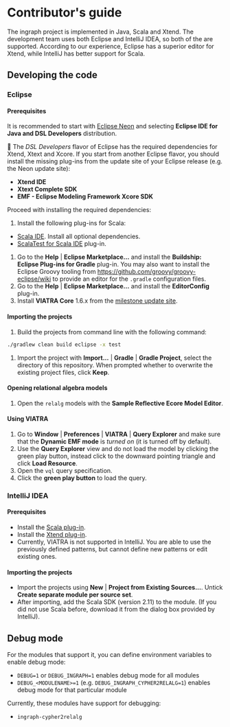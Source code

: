 # Contributor's guide

The ingraph project is implemented in Java, Scala and Xtend. The development team uses both Eclipse and IntelliJ IDEA, so both of the are supported. According to our experience, Eclipse has a superior editor for Xtend, while IntelliJ has better support for Scala.

## Developing the code

### Eclipse

#### Prerequisites

It is recommended to start with [Eclipse Neon](http://www.eclipse.org/downloads/packages/release/Neon) and selecting **Eclipse IDE for Java and DSL Developers** distribution.

:notebook_with_decorative_cover: The _DSL Developers_ flavor of Eclipse has the required dependencies for Xtend, Xtext and Xcore. If you start from another Eclipse flavor, you should install the missing plug-ins from the update site of your Eclipse release (e.g. the Neon update site):

* **Xtend IDE**
* **Xtext Complete SDK**
* **EMF - Eclipse Modeling Framework Xcore SDK**

Proceed with installing the required dependencies:

1. Install the following plug-ins for Scala:
  * [Scala IDE](http://scala-ide.org/). Install all optional dependencies.
  * [ScalaTest for Scala IDE](http://www.scalatest.org/user_guide/using_scalatest_with_eclipse) plug-in.
1. Go to the **Help** | **Eclipse Marketplace...** and install the **Buildship: Eclipse Plug-ins for Gradle** plug-in. You may also want to install the Eclipse Groovy tooling from <https://github.com/groovy/groovy-eclipse/wiki> to provide an editor for the `.gradle` configuration files.
1. Go to the **Help** | **Eclipse Marketplace...** and install the **EditorConfig** plug-in.
1. Install **VIATRA Core** 1.6.x from the [milestone update site](
http://download.eclipse.org/viatra/updates/milestone).

#### Importing the projects

1. Build the projects from command line with the following command:

  ```bash
  ./gradlew clean build eclipse -x test
  ```
1. Import the project with **Import...** | **Gradle** | **Gradle Project**, select the directory of this repository. When prompted whether to overwrite the existing project files, click **Keep**.

#### Opening relational algebra models

1. Open the `relalg` models with the **Sample Reflective Ecore Model Editor**.

#### Using VIATRA

1. Go to **Window** | **Preferences** | **VIATRA** | **Query Explorer** and make sure that the **Dynamic EMF mode** is _turned on_ (it is turned off by default).
1. Use the **Query Explorer** view and do not load the model by clicking the green play button, instead click to the downward pointing triangle and click **Load Resource**.
1. Open the `vql` query specification.
1. Click the **green play button** to load the query.

### IntelliJ IDEA

#### Prerequisites

* Install the [Scala plug-in](https://plugins.jetbrains.com/idea/plugin/1347-scala).
* Install the [Xtend plug-in](https://plugins.jetbrains.com/idea/plugin/8073-xtend-support).
* Currently, VIATRA is not supported in IntelliJ. You are able to use the previously defined patterns, but cannot define new patterns or edit existing ones.

#### Importing the projects

* Import the projects using **New** | **Project from Existing Sources...**. Untick **Create separate module per source set**.
* After importing, add the Scala SDK (version 2.11) to the module. (If you did not use Scala before, download it from the dialog box provided by IntelliJ).

## Debug mode

For the modules that support it, you can define environment variables to enable debug mode:

* `DEBUG=1` or `DEBUG_INGRAPH=1` enables debug mode for all modules
* `DEBUG_<MODULENAME>=1` (e.g. `DEBUG_INGRAPH_CYPHER2RELALG=1`) enables debug mode for that particular module

Currently, these modules have support for debugging:

* `ingraph-cypher2relalg`
